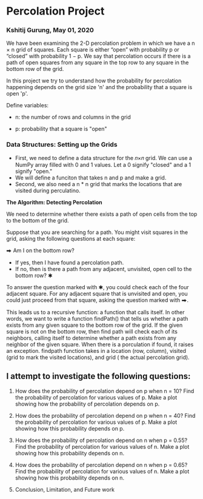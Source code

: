 # Percolation Project
### Kshitij Gurung, May 01, 2020

We have been examining the 2-D percolation problem in which we have a n × n grid of squares.
Each square is either “open” with probability p or “closed” with probability 1 − p. We say that
percolation occurs if there is a path of open squares from any square in the top row to any square
in the bottom row of the grid.

In this project we try to understand how the probability for percolation happening depends on the grid size 'n' and the probability that a square is open 'p'.

Define variables:

- n: the number of rows and columns in the grid

- p: probability that a square is "open"

### Data Structures: Setting up the Grids
- First, we need to define a data structure for the  𝑛×𝑛  grid. We can use a NumPy array filled with 0 and 1 values. Let a 0 signify "closed" and a 1 signify "open." 
- We will define a funciton that takes n and p and make a grid.
- Second, we also need a n * n grid that marks the locations that are visited during perculatino.

**The Algorithm: Detecting Percolation**

We need to determine whether there exists a path of open cells from the top to the bottom of the grid.

Suppose that you are searching for a path. You might visit squares in the grid, asking the following questions at each square:

⮕ Am I on the bottom row?

- If yes, then I have found a percolation path.
- If no, then is there a path from any adjacent, unvisited, open cell to the bottom row? ✱

To answer the question marked with ✱, you could check each of the four adjacent square. For any adjacent square that is unvisited and open, you could just proceed from that square, asking the question marked with ⮕.

This leads us to a recursive function: a function that calls itself. In other words, we want to write a function findPath() that tells us whether a path exists from any given square to the bottom row of the grid. If the given square is not on the bottom row, then find path will check each of its neighbors, calling itself to determine whether a path exists from any neighbor of the given square. When there is a porculation if found, it raises an exception.
findpath function takes in a location (row, column), visited (grid to mark the visited locations), and grid ( the actual percolation grid).

## I attempt to investigate the following questions:

1) How does the probability of percolation depend on p when n = 10? Find the
probability of percolation for various values of p. Make a plot showing how the probability
of percolation depends on p.

2) How does the probability of percolation depend on p when n = 40? Find the probability of percolation for 
various values of p. Make a plot showing how this probability depends on p.

3) How does the probability of percolation depend on n when p = 0.55? Find the probability of percolation for various values of n. Make a plot showing how this probability depends on n.

4) How does the probability of percolation depend on n when p = 0.65? Find the probability of percolation for various values of n. Make a plot showing how this probability depends on n.

5) Conclusion, Limitation, and Future work
